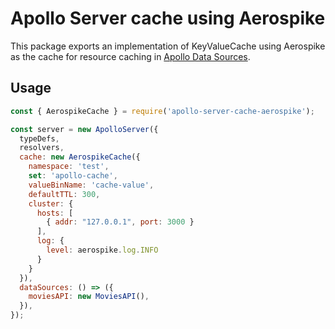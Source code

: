 # Apollo Server cache using Aerospike
This package exports an implementation of KeyValueCache using Aerospike as the cache for resource caching in [Apollo Data Sources](https://www.apollographql.com/docs/apollo-server/features/data-sources/).

## Usage

```javascript
const { AerospikeCache } = require('apollo-server-cache-aerospike');

const server = new ApolloServer({
  typeDefs,
  resolvers,
  cache: new AerospikeCache({
    namespace: 'test',
    set: 'apollo-cache',
    valueBinName: 'cache-value',
    defaultTTL: 300,
    cluster: {
      hosts: [
        { addr: "127.0.0.1", port: 3000 }
      ],
      log: {
        level: aerospike.log.INFO
      }
    }
  }),
  dataSources: () => ({
    moviesAPI: new MoviesAPI(),
  }),
});
```
